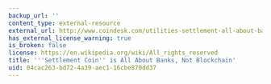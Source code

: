 ```yaml
---
backup_url: ''
content_type: external-resource
external_url: http://www.coindesk.com/utilities-settlement-all-about-banks-not-blockchain/
has_external_license_warning: true
is_broken: false
license: https://en.wikipedia.org/wiki/All_rights_reserved
title: '''Settlement Coin'' is All About Banks, Not Blockchain'
uid: 04cac263-bd72-4a39-aec1-16cbe870dd37
---
```

